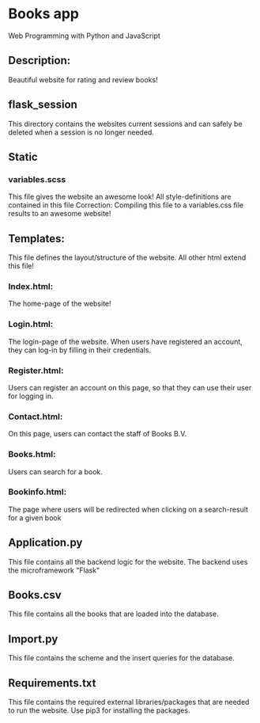 # Books app

Web Programming with Python and JavaScript

## Description:

Beautiful website for rating and review books!

## flask_session

This directory contains the websites current sessions and can safely be deleted when a session is no longer needed.

## Static

###  variables.scss

This file gives the website an awesome look! All style-definitions are contained in this file
Correction: Compiling this file to a variables.css file results to an awesome website!

## Templates:

This file defines the layout/structure of the website.
All other html extend this file!

### Index.html:

The home-page of the website!

### Login.html:

The login-page of the website. When users have registered an account, they can log-in by filling in their credentials.

### Register.html:

Users can register an account on this page, so that they can use their user for logging in.

### Contact.html:

On this page, users can contact the staff of Books B.V.

### Books.html:

Users can search for a book.

### Bookinfo.html:

The page where users will be redirected when clicking on a search-result for a given book

## Application.py

This file contains all the backend logic for the website.
The backend uses the microframework "Flask"

## Books.csv

This file contains all the books that are loaded into the database.

## Import.py

This file contains the scheme and the insert queries for the database.

## Requirements.txt

This file contains the required external libraries/packages that are needed to run the website.
Use pip3 for installing the packages.